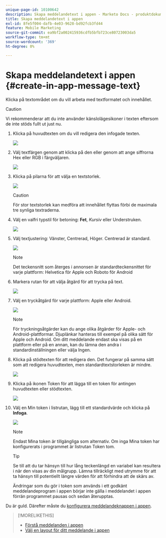 ```yaml
---
unique-page-id: 10100642
description: Skapa meddelandetext i appen - Marketo Docs - produktdokumentation
title: Skapa meddelandetext i appen
exl-id: 8fe5f004-dafb-4e03-9628-bd92fcb3fd44
feature: Mobile Marketing
source-git-commit: ea9bf2a002415936cdfb5bfb723ce80723003da5
workflow-type: tm+mt
source-wordcount: '369'
ht-degree: 0%

---
```


# Skapa meddelandetext i appen {#create-in-app-message-text}

Klicka på textområdet om du vill arbeta med textformatet och innehållet.

>[!CAUTION]
>
>Vi rekommenderar att du inte använder känslolägesikoner i texten eftersom de inte stöds fullt ut just nu.

1. Klicka på huvudtexten om du vill redigera den infogade texten.

   ![](assets/image2016-5-6-9-3a56-3a56.png)

1. Välj textfärgen genom att klicka på den eller genom att ange siffrorna Hex eller RGB i färgväljaren.

   ![](assets/image2016-5-6-9-3a59-3a1.png)

1. Klicka på pilarna för att välja en textstorlek.

   ![](assets/image2016-5-6-10-3a6-3a51.png)

   >[!CAUTION]
   >
   >För stor textstorlek kan medföra att innehållet flyttas förbi de maximala tre synliga textraderna.

1. Välj en valfri typstil för betoning: **Fet**, _Kursiv_ eller Understruken.

   ![](assets/image2016-5-6-10-3a15-3a32.png)

1. Välj textjustering: Vänster, Centrerad, Höger. Centrerad är standard.

   ![](assets/image2016-5-6-10-3a18-3a45.png)

   >[!NOTE]
   >
   >Det teckensnitt som återges i annonsen är standardteckensnittet för varje plattform: Helvetica för Apple och Roboto för Android

1. Markera rutan för att välja åtgärd för att trycka på text.

   ![](assets/image2016-5-6-10-3a20-3a41.png)

1. Välj en tryckåtgärd för varje plattform: Apple eller Android.

   ![](assets/image2016-5-6-10-3a22-3a12.png)

   >[!NOTE]
   >
   >För tryckningsåtgärder kan du ange olika åtgärder för Apple- och Android-plattformar. Djuplänkar hanteras till exempel på olika sätt för Apple och Android. Om ditt meddelande endast ska visas på en plattform eller på en annan, kan du lämna den andra i standardinställningen eller välja Ingen.

1. Klicka på stödtexten för att redigera den. Det fungerar på samma sätt som att redigera huvudtexten, men standardtextstorleken är mindre.

   ![](assets/image2016-5-6-10-3a26-3a27.png)

1. Klicka på ikonen Token för att lägga till en token för antingen huvudtexten eller stödtexten.

   ![](assets/image2016-5-6-10-3a29-3a2.png)

1. Välj en Min token i listrutan, lägg till ett standardvärde och klicka på **Infoga**.

   ![](assets/mytoken.png)

   >[!NOTE]
   >
   >Endast Mina token är tillgängliga som alternativ. Om inga Mina token har konfigurerats i programmet är listrutan Token tom.

   >[!TIP]
   >
   >Se till att du tar hänsyn till hur lång teckenlängd en variabel kan resultera i när den visas av din målgrupp. Lämna tillräckligt med utrymme för att ta hänsyn till potentiellt längre värden för att förhindra att de skärs av.

   Ändringar som du gör i token som används i ett godkänt meddelandeprogram i appen börjar inte gälla i meddelandet i appen förrän programmet pausas och sedan återupptas.

Du är guld. Därefter måste du [konfigurera meddelandeknappen i appen](/help/marketo/product-docs/mobile-marketing/in-app-messages/creating-in-app-messages/set-up-the-in-app-message-button.md).

>[!MORELIKETHIS]
>
>* [Förstå meddelanden i appen](/help/marketo/product-docs/mobile-marketing/in-app-messages/understanding-in-app-messages.md)
>* [Välj en layout för ditt meddelande i appen](/help/marketo/product-docs/mobile-marketing/in-app-messages/creating-in-app-messages/choose-a-layout-for-your-in-app-message.md)
